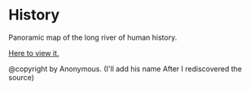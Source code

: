 # History

Panoramic map of the long river of human history.

[Here to view it.](https://history.jony4.vip)

@copyright by Anonymous. (I'll add his name After I rediscovered the source)

